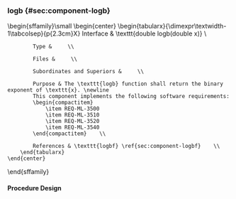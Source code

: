 ### logb  {#sec:component-logb}

\begin{sffamily}\small
	\begin{center}
		\begin{tabularx}{\dimexpr\textwidth-1\tabcolsep}{p{2.3cm}X}
			Interface       & \texttt{double logb(double x)} \\ 
			
			Type &     \\ 
			
			Files &     \\ 
			
			Subordinates and Superiors &     \\ 
			
			Purpose & The \texttt{logb} function shall return the binary exponent of \texttt{x}. \newline
			This component implements the following software requirements:
			\begin{compactitem}
				\item REQ-ML-3500
				\item REQ-ML-3510
				\item REQ-ML-3520
				\item REQ-ML-3540
			\end{compactitem}    \\ 
			
			References & \texttt{logbf} \ref{sec:component-logbf}    \\ 
		\end{tabularx}
	\end{center}
\end{sffamily}

#### Procedure Design
